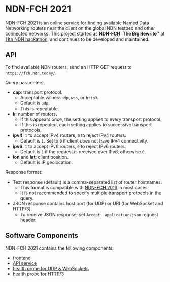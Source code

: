 # NDN-FCH 2021

NDN-FCH 2021 is an online service for finding available Named Data Networking routers near the client on the global NDN testbed and other connected networks.
This project started as **NDN-FCH: The Big Rewrite™** at [11th NDN hackathon](https://11th-ndn-hackathon.named-data.net), and continues to be developed and maintained.

## API

To find available NDN routers, send an HTTP GET request to `https://fch.ndn.today/`.

Query parameters:

* **cap**: transport protocol.
  * Acceptable values: `udp`, `wss`, or `http3`.
  * Default is `udp`.
  * This is repeatable.
* **k**: number of routers.
  * If this appears once, the setting applies to every transport protocol.
  * If this is repeated, each setting applies to successive transport protocols.
* **ipv4**: `1` to accept IPv4 routers, `0` to reject IPv4 routers.
  * Default is `1`. Set to `0` if client does not have IPv4 connectivity.
* **ipv6**: `1` to accept IPv6 routers, `0` to reject IPv6 routers.
  * Default is `1` if the request is received over IPv6, otherwise `0`.
* **lon** and **lat**: client position.
  * Default is IP geolocation.

Response format:

* Text response (default) is a comma-separated list of router hostnames.
  * This format is compatible with [NDN-FCH 2016](https://github.com/named-data/ndn-fch) in most cases.
  * It is not recommended to specify multiple transport protocols in the query.
* JSON response contains host:port (for UDP) or URI (for WebSocket and HTTP/3).
  * To receive JSON response, set `Accept: application/json` request header.

## Software Components

NDN-FCH 2021 contains the following components:

* [frontend](https://github.com/11th-ndn-hackathon/ndn-fch-worker)
* [API service](https://github.com/11th-ndn-hackathon/ndn-fch)
* [health probe for UDP & WebSockets](https://github.com/11th-ndn-hackathon/ndn-fch-health)
* [health probe for HTTP/3](https://github.com/yoursunny/NDN-QUIC-gateway)

